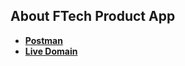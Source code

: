 
## About FTech Product App


- **[Postman](https://documenter.getpostman.com/view/3661528/2s9YC2zYnK)**
- **[Live Domain](https://ftech.suratdigital.id)**
